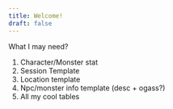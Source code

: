 ```yaml
---
title: Welcome!
draft: false
---
```


What I may need? 
1. Character/Monster stat
2. Session Template
3. Location template
4. Npc/monster info template (desc + ogass?)
5. All my cool tables
